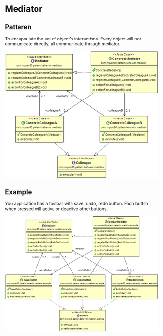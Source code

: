 # Mediator

## Patteren
To encapsulate the set of object's interactions. Every object will not communicate directly, all communicate through mediator. 

![](../src/main/resources/com/mquan86/pattern/behavior/mediator/MediatorDiagram.png)

## Example
You application has a toolbar with save, undo, redo button. Each button when pressed will active or deactive other buttons.

![](../src/main/resources/com/mquan86/pattern/behavior/mediator/example/MediatorDiagram.png)
